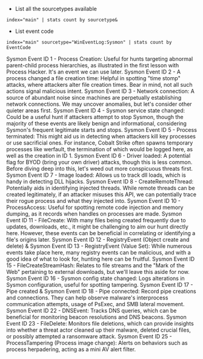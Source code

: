 - List all the sourcetypes available
```
index="main" | stats count by sourcetype&
```
- List event code
```
index="main" sourcetype="WinEventLog:Sysmon" | stats count by EventCode
```
Sysmon Event ID 1 - Process Creation: Useful for hunts targeting abnormal parent-child process hierarchies, as illustrated in the first lesson with Process Hacker. It's an event we can use later.
Sysmon Event ID 2 - A process changed a file creation time: Helpful in spotting "time stomp" attacks, where attackers alter file creation times. Bear in mind, not all such actions signal malicious intent.
Sysmon Event ID 3 - Network connection: A source of abundant noise since machines are perpetually establishing network connections. We may uncover anomalies, but let's consider other quieter areas first.
Sysmon Event ID 4 - Sysmon service state changed: Could be a useful hunt if attackers attempt to stop Sysmon, though the majority of these events are likely benign and informational, considering Sysmon's frequent legitimate starts and stops.
Sysmon Event ID 5 - Process terminated: This might aid us in detecting when attackers kill key processes or use sacrificial ones. For instance, Cobalt Strike often spawns temporary processes like werfault, the termination of which would be logged here, as well as the creation in ID 1.
Sysmon Event ID 6 - Driver loaded: A potential flag for BYOD (bring your own driver) attacks, though this is less common. Before diving deep into this, let's weed out more conspicuous threats first.
Sysmon Event ID 7 - Image loaded: Allows us to track dll loads, which is handy in detecting DLL hijacks.
Sysmon Event ID 8 - CreateRemoteThread: Potentially aids in identifying injected threads. While remote threads can be created legitimately, if an attacker misuses this API, we can potentially trace their rogue process and what they injected into.
Sysmon Event ID 10 - ProcessAccess: Useful for spotting remote code injection and memory dumping, as it records when handles on processes are made.
Sysmon Event ID 11 - FileCreate: With many files being created frequently due to updates, downloads, etc., it might be challenging to aim our hunt directly here. However, these events can be beneficial in correlating or identifying a file's origins later.
Sysmon Event ID 12 - RegistryEvent (Object create and delete) & Sysmon Event ID 13 - RegistryEvent (Value Set): While numerous events take place here, many registry events can be malicious, and with a good idea of what to look for, hunting here can be fruitful.
Sysmon Event ID 15 - FileCreateStreamHash: Relates to file streams and the "Mark of the Web" pertaining to external downloads, but we'll leave this aside for now.
Sysmon Event ID 16 - Sysmon config state changed: Logs alterations in Sysmon configuration, useful for spotting tampering.
Sysmon Event ID 17 - Pipe created & Sysmon Event ID 18 - Pipe connected: Record pipe creations and connections. They can help observe malware's interprocess communication attempts, usage of PsExec, and SMB lateral movement.
Sysmon Event ID 22 - DNSEvent: Tracks DNS queries, which can be beneficial for monitoring beacon resolutions and DNS beacons.
Sysmon Event ID 23 - FileDelete: Monitors file deletions, which can provide insights into whether a threat actor cleaned up their malware, deleted crucial files, or possibly attempted a ransomware attack.
Sysmon Event ID 25 - ProcessTampering (Process image change): Alerts on behaviors such as process herpadering, acting as a mini AV alert filter.
